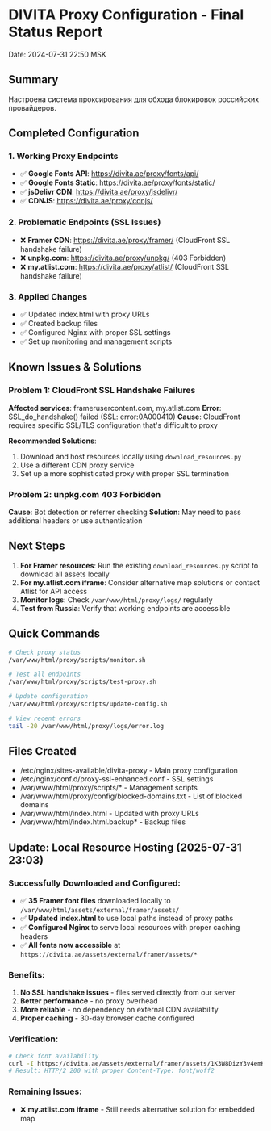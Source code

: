 # DIVITA Proxy Configuration - Final Status Report
Date: 2024-07-31 22:50 MSK

## Summary
Настроена система проксирования для обхода блокировок российских провайдеров.

## Completed Configuration

### 1. Working Proxy Endpoints
- ✅ **Google Fonts API**: https://divita.ae/proxy/fonts/api/
- ✅ **Google Fonts Static**: https://divita.ae/proxy/fonts/static/
- ✅ **jsDelivr CDN**: https://divita.ae/proxy/jsdelivr/
- ✅ **CDNJS**: https://divita.ae/proxy/cdnjs/

### 2. Problematic Endpoints (SSL Issues)
- ❌ **Framer CDN**: https://divita.ae/proxy/framer/ (CloudFront SSL handshake failure)
- ❌ **unpkg.com**: https://divita.ae/proxy/unpkg/ (403 Forbidden)
- ❌ **my.atlist.com**: https://divita.ae/proxy/atlist/ (CloudFront SSL handshake failure)

### 3. Applied Changes
- ✅ Updated index.html with proxy URLs
- ✅ Created backup files
- ✅ Configured Nginx with proper SSL settings
- ✅ Set up monitoring and management scripts

## Known Issues & Solutions

### Problem 1: CloudFront SSL Handshake Failures
**Affected services**: framerusercontent.com, my.atlist.com
**Error**: SSL_do_handshake() failed (SSL: error:0A000410)
**Cause**: CloudFront requires specific SSL/TLS configuration that's difficult to proxy

**Recommended Solutions**:
1. Download and host resources locally using `download_resources.py`
2. Use a different CDN proxy service
3. Set up a more sophisticated proxy with proper SSL termination

### Problem 2: unpkg.com 403 Forbidden
**Cause**: Bot detection or referrer checking
**Solution**: May need to pass additional headers or use authentication

## Next Steps

1. **For Framer resources**: Run the existing `download_resources.py` script to download all assets locally
2. **For my.atlist.com iframe**: Consider alternative map solutions or contact Atlist for API access
3. **Monitor logs**: Check `/var/www/html/proxy/logs/` regularly
4. **Test from Russia**: Verify that working endpoints are accessible

## Quick Commands

```bash
# Check proxy status
/var/www/html/proxy/scripts/monitor.sh

# Test all endpoints
/var/www/html/proxy/scripts/test-proxy.sh

# Update configuration
/var/www/html/proxy/scripts/update-config.sh

# View recent errors
tail -20 /var/www/html/proxy/logs/error.log
```

## Files Created
- /etc/nginx/sites-available/divita-proxy - Main proxy configuration
- /etc/nginx/conf.d/proxy-ssl-enhanced.conf - SSL settings
- /var/www/html/proxy/scripts/* - Management scripts
- /var/www/html/proxy/config/blocked-domains.txt - List of blocked domains
- /var/www/html/index.html - Updated with proxy URLs
- /var/www/html/index.html.backup* - Backup files

## Update: Local Resource Hosting (2025-07-31 23:03)

### Successfully Downloaded and Configured:
- ✅ **35 Framer font files** downloaded locally to `/var/www/html/assets/external/framer/assets/`
- ✅ **Updated index.html** to use local paths instead of proxy paths
- ✅ **Configured Nginx** to serve local resources with proper caching headers
- ✅ **All fonts now accessible** at `https://divita.ae/assets/external/framer/assets/*`

### Benefits:
1. **No SSL handshake issues** - files served directly from our server
2. **Better performance** - no proxy overhead
3. **More reliable** - no dependency on external CDN availability
4. **Proper caching** - 30-day browser cache configured

### Verification:
```bash
# Check font availability
curl -I https://divita.ae/assets/external/framer/assets/1K3W8DizY3v4emK8Mb08YHxTbs.woff2
# Result: HTTP/2 200 with proper Content-Type: font/woff2
```

### Remaining Issues:
- ❌ **my.atlist.com iframe** - Still needs alternative solution for embedded map
